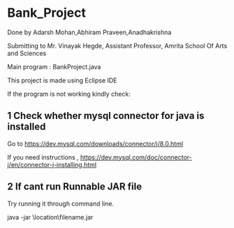# Bank_Project

Done by Adarsh Mohan,Abhiram Praveen,Anadhakrishna 

Submitting to Mr. Vinayak Hegde, Assistant Professor,
Amrita School Of Arts and Sciences

Main program : BankProject.java

This project is made using Eclipse IDE

If the program is not working kindly check:

## 1 Check whether mysql connector for java is installed

Go to https://dev.mysql.com/downloads/connector/j/8.0.html

If you need instructions , https://dev.mysql.com/doc/connector-j/en/connector-j-installing.html

## 2 If cant run Runnable JAR file

Try running it through command line.

java -jar \location\filename.jar 

